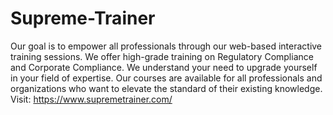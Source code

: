# Supreme-Trainer
Our goal is to empower all professionals through our web-based interactive training sessions. We offer high-grade training on Regulatory Compliance and Corporate Compliance. We understand your need to upgrade yourself in your field of expertise. Our courses are available for all professionals and organizations who want to elevate the standard of their existing knowledge.
Visit: https://www.supremetrainer.com/
